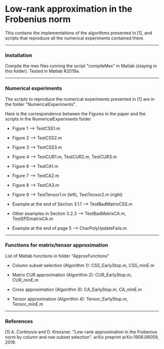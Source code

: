 # Low-rank approximation in the Frobenius norm

This contains the implementations of the algorithms presented in [1], and scripts that reproduce all the numerical experiments contained there.

----------------------------------------------------------------

### Installation

Compile the mex files running the script "compileMex" in Matlab (staying in this folder). Tested in Matlab R2019a.

----------------------------------------------------------------

### Numerical experiments
The scripts to reproduce the numerical experiments presented in [1] are in the folder "NumericalExperiments". 

Here is the correspondence between the Figures in the paper and the scripts in the NumericalExperiments folder

- Figure 1 --> TestCSS1.m

- Figure 2 --> TestCSS2.m

- Figure 3 --> TestCSS3.m

- Figure 4 --> TestCUR1.m, TestCUR2.m, TestCUR3.m

- Figure 6 --> TestCA1.m

- Figure 7 --> TestCA2.m

- Figure 8 -->  TestCA3.m

- Figure 9 --> TestTensor1.m (left), TestTensor2.m (right)

- Example at the end of Section 3.1.1 --> TestBadMatrixCSS.m

- Other examples in Section 3.2.3 --> TestBadMatrixCA.m, TestSPDmatrixCA.m

- Example at the end of page 5 --> CharPolyUpdateFails.m

----------------------------------------------------------------

### Functions for matrix/tensor approximation
List of Matlab functions in folder "ApproxFunctions"

- Column subset selection (Algorithm 1): CSS_EarlyStop.m, CSS_minE.m

- Matrix CUR approximation (Algorithm 2): CUR_EarlyStop.m, CUR_minE.m

- Cross approximation (Algorithm 3): CA_EarlyStop.m, CA_minE.m

- Tensor approximation (Algorithm 4): Tensor_EarlyStop.m, Tensor_minE.m

----------------------------------------------------------------
### References

[1] A. Cortinovis and D. Kressner. "Low-rank approximation in the Frobenius norm by column and row subset selection". arXiv preprint arXiv:1908.06059, 2019.
